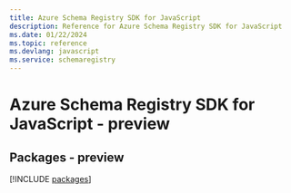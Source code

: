 ```yaml
---
title: Azure Schema Registry SDK for JavaScript
description: Reference for Azure Schema Registry SDK for JavaScript
ms.date: 01/22/2024
ms.topic: reference
ms.devlang: javascript
ms.service: schemaregistry
---
```

# Azure Schema Registry SDK for JavaScript - preview
## Packages - preview
[!INCLUDE [packages](schema-registry-index.md)]